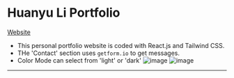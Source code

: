 # Huanyu Li Portfolio
[Website](https://0HuanyuLi0.github.io/portfolio)
- This personal portfolio website is coded with React.js and Tailwind CSS. 
- THe 'Contact' section uses `getform.io` to get messages.
- Color Mode can select from 'light' or 'dark'
![image](https://res.cloudinary.com/huanyuli/image/upload/v1666283259/portfolio/dark_uyylrh.png)
![image](https://res.cloudinary.com/huanyuli/image/upload/v1666283259/portfolio/light_g2pnrj.png)

------
